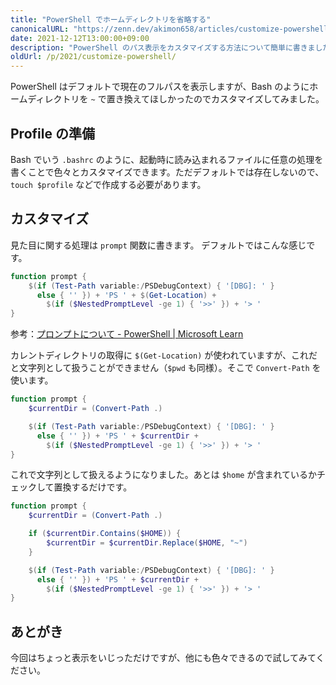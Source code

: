 ```yaml
---
title: "PowerShell でホームディレクトリを省略する"
canonicalURL: "https://zenn.dev/akimon658/articles/customize-powershell"
date: 2021-12-12T13:00:00+09:00
description: "PowerShell のパス表示をカスタマイズする方法について簡単に書きました。"
oldUrl: /p/2021/customize-powershell/
---
```


PowerShell はデフォルトで現在のフルパスを表示しますが、Bash のようにホームディレクトリを `~` で置き換えてほしかったのでカスタマイズしてみました。

## Profile の準備

Bash でいう `.bashrc` のように、起動時に読み込まれるファイルに任意の処理を書くことで色々とカスタマイズできます。ただデフォルトでは存在しないので、`touch $profile` などで作成する必要があります。

## カスタマイズ

見た目に関する処理は `prompt` 関数に書きます。
デフォルトではこんな感じです。

```powershell
function prompt {
    $(if (Test-Path variable:/PSDebugContext) { '[DBG]: ' }
      else { '' }) + 'PS ' + $(Get-Location) +
        $(if ($NestedPromptLevel -ge 1) { '>>' }) + '> '
}
```

参考：[プロンプトについて - PowerShell | Microsoft Learn](https://docs.microsoft.com/ja-jp/powershell/module/microsoft.powershell.core/about/about_prompts?view=powershell-7.2#built-in-prompt)

カレントディレクトリの取得に `$(Get-Location)` が使われていますが、これだと文字列として扱うことができません（`$pwd` も同様）。そこで `Convert-Path` を使います。

```powershell
function prompt {
    $currentDir = (Convert-Path .)

    $(if (Test-Path variable:/PSDebugContext) { '[DBG]: ' }
      else { '' }) + 'PS ' + $currentDir +
        $(if ($NestedPromptLevel -ge 1) { '>>' }) + '> '
}
```

これで文字列として扱えるようになりました。あとは `$home` が含まれているかチェックして置換するだけです。

```powershell
function prompt {
    $currentDir = (Convert-Path .)

    if ($currentDir.Contains($HOME)) {
        $currentDir = $currentDir.Replace($HOME, "~")
    }

    $(if (Test-Path variable:/PSDebugContext) { '[DBG]: ' }
      else { '' }) + 'PS ' + $currentDir +
        $(if ($NestedPromptLevel -ge 1) { '>>' }) + '> '
}
```

## あとがき

今回はちょっと表示をいじっただけですが、他にも色々できるので試してみてください。
